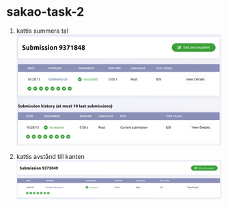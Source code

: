 # sakao-task-2
1. kattis summera tal
![kattis sum](kattis1.png)

2. kattis avstånd till kanten
![kattis kant](kattis2.png)
